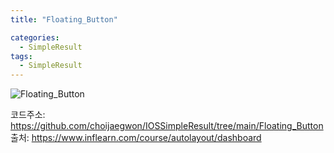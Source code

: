 ```yaml
---
title: "Floating_Button"

categories:
  - SimpleResult
tags:
  - SimpleResult
---  
```


![Floating_Button](https://user-images.githubusercontent.com/68246962/154422887-69463f3c-05a5-46c6-a570-3f733752f635.gif) 

코드주소: <https://github.com/choijaegwon/IOSSimpleResult/tree/main/Floating_Button>  
출처: <https://www.inflearn.com/course/autolayout/dashboard>